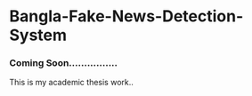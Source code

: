 # Bangla-Fake-News-Detection-System
### Coming Soon................
This is my academic thesis work..
